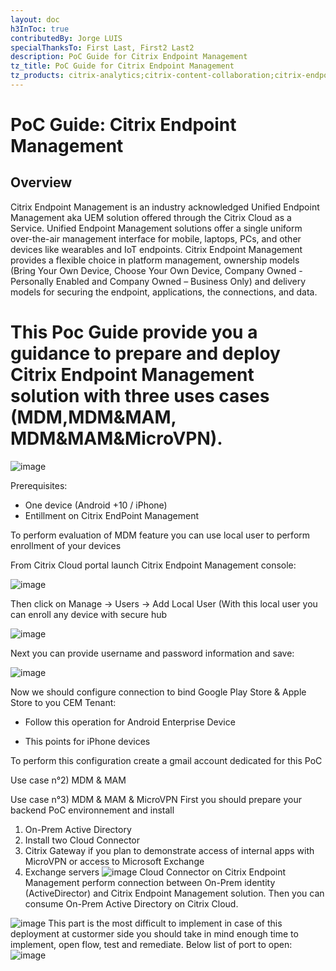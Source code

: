 ```yaml
---
layout: doc
h3InToc: true
contributedBy: Jorge LUIS
specialThanksTo: First Last, First2 Last2
description: PoC Guide for Citrix Endpoint Management
tz_title: PoC Guide for Citrix Endpoint Management
tz_products: citrix-analytics;citrix-content-collaboration;citrix-endpoint-management;citrix-networking;citrix-secure-internet-access;citrix-secure-workspace-access;citrix-service-providers;citrix-virtual-apps-and-desktops-standard-for-azure;citrix-virtual-apps-and-desktops;citrix-workspace;google-cloud-platform;other;security;third-party-content
---
```

# PoC Guide: Citrix Endpoint Management

## Overview
Citrix Endpoint Management is an industry acknowledged Unified Endpoint Management aka UEM solution offered through the Citrix Cloud as a Service. Unified Endpoint Management solutions offer a single uniform over-the-air management interface for mobile, laptops, PCs, and other devices like wearables and IoT endpoints. Citrix Endpoint Management provides a flexible choice in platform management, ownership models (Bring Your Own Device, Choose Your Own Device, Company Owned - Personally Enabled and Company Owned – Business Only) and delivery models for securing the endpoint, applications, the connections, and data.

# This Poc Guide provide you a guidance to prepare and deploy Citrix Endpoint Management solution with three uses cases (MDM,MDM&MAM, MDM&MAM&MicroVPN).

![image](https://user-images.githubusercontent.com/89078107/133591319-8cf3c703-36db-4d11-9a73-f4365d3262cc.png)

Prerequisites:
 - One device (Android +10 / iPhone)
 - Entillment on Citrix EndPoint Management 

To perform evaluation of MDM feature you can use local user to perform enrollment of your devices

From Citrix Cloud portal launch Citrix Endpoint Management console:

![image](https://user-images.githubusercontent.com/89078107/133486451-e8246444-04f7-4b1e-90c6-eb1b4fae6b1b.png)

Then click on Manage -> Users -> Add Local User (With this local user you can enroll any device with secure hub

![image](https://user-images.githubusercontent.com/89078107/133487452-64e28345-90b6-44ab-b0d8-7ebe4f905ebb.png)

Next you can provide username and password information and save:

![image](https://user-images.githubusercontent.com/89078107/133488092-4ffd4297-e61b-44d6-8e64-01d8cdb37c03.png)

Now we should configure connection to bind Google Play Store & Apple Store to you CEM Tenant:
 
 - Follow this operation for Android Enterprise Device
 
 
 - This points for iPhone devices 

To perform this configuration create a gmail account dedicated for this PoC









Use case n°2) MDM & MAM



Use case n°3) MDM & MAM & MicroVPN
First you should prepare your backend PoC environnement and install
  1. On-Prem Active Directory
  2. Install two Cloud Connector
  3. Citrix Gateway if you plan to demonstrate access of internal apps with MicroVPN or access to Microsoft Exchange
  4. Exchange servers
![image](https://user-images.githubusercontent.com/89078107/132574091-f095824b-5b50-4f80-91d1-bcd088ad7aaf.png)
Cloud Connector on Citrix Endpoint Management perform connection between On-Prem identity (ActiveDirector) and Citrix Endpoint Management solution. 
Then you can consume On-Prem Active Directory on Citrix Cloud.

![image](https://user-images.githubusercontent.com/89078107/132574613-d813a8e5-20ba-48e5-a740-62db70adb959.png)
This part is the most difficult to implement in case of this deployment at custormer side you should take in mind enough time to implement, open flow, test and remediate.
Below list of port to open:
![image](https://user-images.githubusercontent.com/89078107/132575338-02fea2d5-e38b-4ac2-9a2d-e53b3f0121bb.png)

